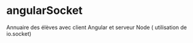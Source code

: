 # angularSocket
Annuaire des élèves avec client Angular et serveur Node ( utilisation de io.socket)
